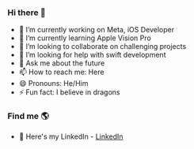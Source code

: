 ### Hi there 👋


- 🔭 I’m currently working on Meta, iOS Developer
- 🌱 I’m currently learning Apple Vision Pro
- 👯 I’m looking to collaborate on challenging projects
- 🤔 I’m looking for help with swift development
- 💬 Ask me about the future
- 📫 How to reach me: Here
- 😄 Pronouns: He/Him
- ⚡ Fun fact: I believe in dragons

### Find me 🌎

- 💼 Here's my LinkedIn - [LinkedIn](https://www.linkedin.com/in/liellison)
